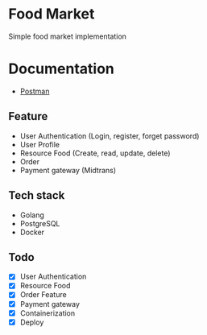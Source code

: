 # Food Market 
Simple food market implementation

# Documentation 
- [Postman ](https://www.getpostman.com/collections/52b49da7d606268f91b6)

## Feature 
* User Authentication (Login, register, forget password)
* User Profile  
* Resource Food (Create, read, update, delete)
* Order 
* Payment gateway (Midtrans) 

## Tech stack 
* Golang 
* PostgreSQL 
* Docker 

## Todo
- [x] User Authentication 
- [x] Resource Food 
- [x] Order Feature 
- [x] Payment gateway 
- [x] Containerization 
- [x] Deploy 
